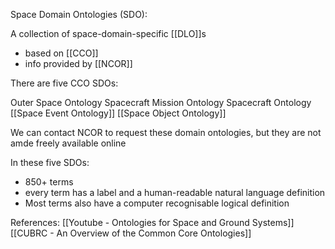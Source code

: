 Space Domain Ontologies (SDO):

A collection of space-domain-specific [[DLO]]s
 - based on [[CCO]]
 - info provided by [[NCOR]]


There are five CCO SDOs:

Outer Space Ontology
Spacecraft Mission Ontology
Spacecraft Ontology
[[Space Event Ontology]]
[[Space Object Ontology]]

We can contact NCOR to request these domain ontologies, but they are not amde freely available online

In these five SDOs:
 - 850+ terms
 - every term has a label and a human-readable natural language definition
 - Most terms also have a computer recognisable logical definition


References:
[[Youtube - Ontologies for Space and Ground Systems]]
[[CUBRC - An Overview of the Common Core Ontologies]]
